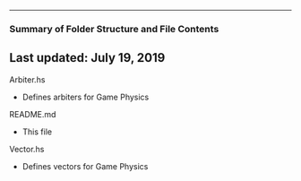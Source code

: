 --------------------------------------------------
### Summary of Folder Structure and File Contents
Last updated: July 19, 2019
--------------------------------------------------

Arbiter.hs 
  - Defines arbiters for Game Physics
  
README.md
  - This file
  
Vector.hs
  - Defines vectors for Game Physics